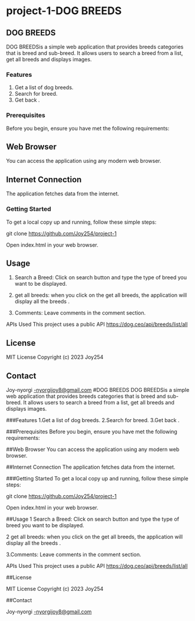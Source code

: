 # project-1-DOG BREEDS

## DOG BREEDS
DOG BREEDSis a simple web application that provides breeds categories that is breed and sub-breed. It allows users to search a breed from a list, get all breeds and displays images.

### Features
1. Get a list of dog breeds.
2. Search for breed.
3. Get back .


### Prerequisites
Before you begin, ensure you have met the following requirements:

## Web Browser 
You can access the application using any modern web browser.

## Internet Connection 
The application fetches data from the internet.

### Getting Started
To get a local copy up and running, follow these simple steps:
 
git clone https://github.com/Joy254/project-1

Open index.html in your web browser.

## Usage
1. Search a Breed: Click on search button and type the type of breed you want to be displayed.

2. get all breeds: when you click on the get all breeds, the application will display all the breeds .

3. Comments: Leave comments in the comment section.

APIs Used
This project uses a public API
https://dog.ceo/api/breeds/list/all

## License

MIT License  Copyright (c) 2023 Joy254

## Contact

Joy-nyorgi -nyorgijoy8@gmail.com
#DOG BREEDS
DOG BREEDSis a simple web application that provides breeds categories that is breed and sub-breed. It allows users to search a breed from a list, get all breeds and displays images.

###Features
1.Get a list of dog breeds.
2.Search for breed.
3.Get back .


###Prerequisites
Before you begin, ensure you have met the following requirements:

##Web Browser 
You can access the application using any modern web browser.

##Internet Connection 
The application fetches data from the internet.

###Getting Started
To get a local copy up and running, follow these simple steps:
 
git clone https://github.com/Joy254/project-1

Open index.html in your web browser.

##Usage
1 Search a Breed: Click on search button and type the type of breed you want to be displayed.

2 get all breeds: when you click on the get all breeds, the application will display all the breeds .

3.Comments: Leave comments in the comment section.

APIs Used
This project uses a public API
https://dog.ceo/api/breeds/list/all

##License

MIT License  Copyright (c) 2023 Joy254

##Contact

Joy-nyorgi -nyorgijoy8@gmail.com


